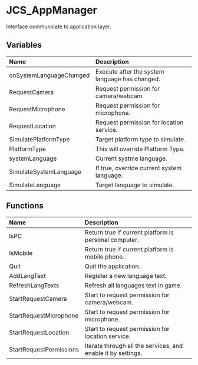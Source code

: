# JCS_AppManager

Interface communicate to application layer.

## Variables

| Name                    | Description                                    |
|:------------------------|:-----------------------------------------------|
| onSystemLanguageChanged | Execute after the system language has changed. |
| RequestCamera           | Request permission for camera/webcam.          |
| RequestMicrophone       | Request permission for microphone.             |
| RequestLocation         | Request permission for location service.       |
| SimulatePlatformType    | Target platform type to simulate.              |
| PlatformType            | This will override Platform Type.              |
| systemLanguage          | Current systme language.                       |
| SimulateSystemLanguage  | If true, override current system language.     |
| SimulateLanguage        | Target language to simulate.                   |

## Functions

| Name                    | Description                                                  |
|:------------------------|:-------------------------------------------------------------|
| IsPC                    | Return true if current platform is personal computer.        |
| IsMobile                | Return true if current platform is mobile phone.             |
| Quit                    | Quit the application.                                        |
| AddLangText             | Register a new language text.                                |
| RefreshLangTexts        | Refresh all languages text in game.                          |
| StartRequestCamera      | Start to request permission for camera/webcam.               |
| StartRequestMicrophone  | Start to request permission for microphone.                  |
| StartRequestLocation    | Start to request permission for location service.            |
| StartRequestPermissions | Iterate through all the services, and enable it by settings. |
